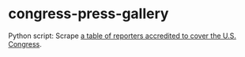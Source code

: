 # congress-press-gallery

Python script: Scrape [a table of reporters accredited to cover the U.S. Congress](https://www.dailypress.senate.gov/?page_id=67).